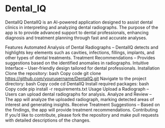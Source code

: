 # Dental_IQ
DentalIQ
DentalIQ is an AI-powered application designed to assist dental clinics in interpreting and analyzing dental radiographs. The purpose of the app is to provide advanced support to dental professionals, enhancing diagnosis and treatment planning through fast and accurate analyses.

Features
Automated Analysis of Dental Radiographs – DentalIQ detects and highlights key elements such as cavities, infections, fillings, implants, and other types of dental treatments.
Treatment Recommendations – Provides suggestions based on the identified anomalies in radiographs.
Intuitive Interface – User-friendly design tailored for dental professionals.
Installation
Clone the repository:
bash
Copy code
git clone https://github.com/yourusername/DentalIQ.git
Navigate to the project directory:
bash
Copy code
cd DentalIQ
Install required packages:
bash
Copy code
pip install -r requirements.txt
Usage
Upload a Radiograph – Users can upload dental radiographs for analysis.
Analyze and Review – The app will analyze the uploaded radiograph, marking detected areas of interest and generating insights.
Receive Treatment Suggestions – Based on the findings, the app will provide treatment recommendations.
Contributing
If you’d like to contribute, please fork the repository and make pull requests with detailed descriptions of the changes.
